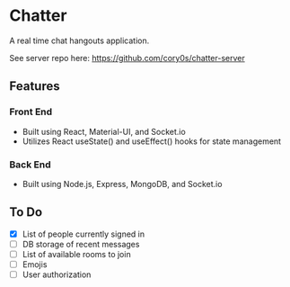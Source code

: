 # Chatter
A real time chat hangouts application.

See server repo here: https://github.com/cory0s/chatter-server

## Features
### Front End
- Built using React, Material-UI, and Socket.io
- Utilizes React useState() and useEffect() hooks for state management

### Back End
- Built using Node.js, Express, MongoDB, and Socket.io

## To Do
- [x] List of people currently signed in
- [ ] DB storage of recent messages
- [ ] List of available rooms to join
- [ ] Emojis
- [ ] User authorization
